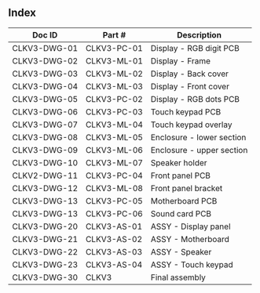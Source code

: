 Index
-----

Doc ID        | Part #            | Description
--------------|-------------------|-------------------------------------------------
CLKV3-DWG-01  | CLKV3-PC-01       | Display - RGB digit PCB
CLKV3-DWG-02  | CLKV3-ML-01       | Display - Frame
CLKV3-DWG-03  | CLKV3-ML-02       | Display - Back cover
CLKV3-DWG-04  | CLKV3-ML-03       | Display - Front cover
CLKV3-DWG-05  | CLKV3-PC-02       | Display - RGB dots PCB
CLKV3-DWG-06  | CLKV3-PC-03       | Touch keypad PCB
CLKV3-DWG-07  | CLKV3-ML-04       | Touch keypad overlay
CLKV3-DWG-08  | CLKV3-ML-05       | Enclosure - lower section
CLKV3-DWG-09  | CLKV3-ML-06       | Enclosure - upper section
CLKV3-DWG-10  | CLKV3-ML-07       | Speaker holder
CLKV2-DWG-11  | CLKV3-PC-04       | Front panel PCB
CLKV3-DWG-12  | CLKV3-ML-08       | Front panel bracket
CLKV3-DWG-13  | CLKV3-PC-05       | Motherboard PCB
CLKV3-DWG-13  | CLKV3-PC-06       | Sound card PCB
CLKV3-DWG-20  | CLKV3-AS-01       | ASSY - Display panel
CLKV3-DWG-21  | CLKV3-AS-02       | ASSY - Motherboard
CLKV3-DWG-22  | CLKV3-AS-03       | ASSY - Speaker
CLKV3-DWG-23  | CLKV3-AS-04       | ASSY - Touch keypad
CLKV3-DWG-30  | CLKV3             | Final assembly

